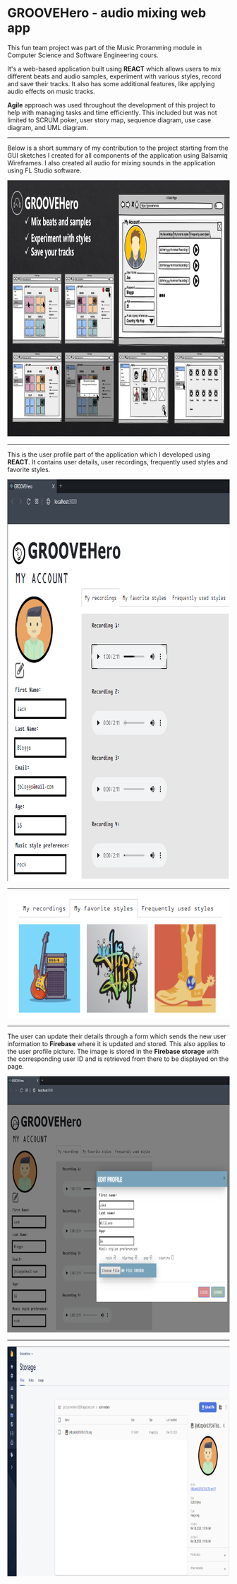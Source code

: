 # GROOVEHero - audio mixing web app

This fun team project was part of the Music Proramming module in Computer Science and Software Engineering cours.

It's a web-based application built using **REACT** which allows users to mix different beats and audio samples, experiment with various styles, record and save their tracks. 
It also has some additional features, like applying audio effects on music tracks.


**Agile** approach was used throughout the development of this project to help with managing tasks and time efficiently.
This included but was not limited to SCRUM poker, user story map, sequence diagram, use case diagram, and UML diagram.

<hr>

Below is a short summary of my contribution to the project starting from the GUI sketches I created for all components of the application using Balsamiq Wireframes. I also created all audio for mixing sounds in the application using FL Studio software.

<img src= "https://github.com/cmulation/GrooveHero/blob/main/GUI_snapshots.png" width="1400" height="580"/>

<hr>

This is the user profile part of the application which I developed using **REACT**. It contains user details, user recordings, frequently used styles and favorite styles.

<img src= "https://github.com/cmulation/GrooveHero/blob/main/s1.png" width="886" height="909"/>
<hr>
<img src= "https://github.com/cmulation/GrooveHero/blob/main/fav_styles.png" width="655" height="279"/>
<hr>

The user can update their details through a form which sends the new user information to **Firebase** where it is updated and stored. This also applies to the user profile picture. The image is stored in the **Firebase storage** with the corresponding user ID and is retrieved from there to be displayed on the page.

<img src= "https://github.com/cmulation/GrooveHero/blob/main/s2.png" width="900" height="580"/>
<hr>
<img src= "https://github.com/cmulation/GrooveHero/blob/main/avatar_user_profile.png" width="1400" height="520"/>

